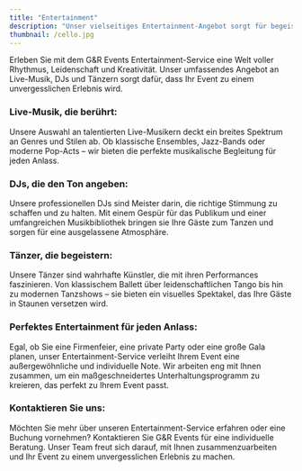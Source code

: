 ```yaml
---
title: "Entertainment"
description: "Unser vielseitiges Entertainment-Angebot sorgt für begeisternde und unvergessliche Momente, die Ihr Event zu einem besonderen Erlebnis machen."
thumbnail: /cello.jpg
---
```


Erleben Sie mit dem G&R Events Entertainment-Service eine Welt voller Rhythmus, Leidenschaft und Kreativität. Unser umfassendes Angebot an Live-Musik, DJs und Tänzern sorgt dafür, dass Ihr Event zu einem unvergesslichen Erlebnis wird.

### Live-Musik, die berührt:
Unsere Auswahl an talentierten Live-Musikern deckt ein breites Spektrum an Genres und Stilen ab. Ob klassische Ensembles, Jazz-Bands oder moderne Pop-Acts – wir bieten die perfekte musikalische Begleitung für jeden Anlass.

### DJs, die den Ton angeben:
Unsere professionellen DJs sind Meister darin, die richtige Stimmung zu schaffen und zu halten. Mit einem Gespür für das Publikum und einer umfangreichen Musikbibliothek bringen sie Ihre Gäste zum Tanzen und sorgen für eine ausgelassene Atmosphäre.

### Tänzer, die begeistern:
Unsere Tänzer sind wahrhafte Künstler, die mit ihren Performances faszinieren. Von klassischem Ballett über leidenschaftlichen Tango bis hin zu modernen Tanzshows – sie bieten ein visuelles Spektakel, das Ihre Gäste in Staunen versetzen wird.

### Perfektes Entertainment für jeden Anlass:
Egal, ob Sie eine Firmenfeier, eine private Party oder eine große Gala planen, unser Entertainment-Service verleiht Ihrem Event eine außergewöhnliche und individuelle Note. Wir arbeiten eng mit Ihnen zusammen, um ein maßgeschneidertes Unterhaltungsprogramm zu kreieren, das perfekt zu Ihrem Event passt.

### Kontaktieren Sie uns:
Möchten Sie mehr über unseren Entertainment-Service erfahren oder eine Buchung vornehmen? Kontaktieren Sie G&R Events für eine individuelle Beratung. Unser Team freut sich darauf, mit Ihnen zusammenzuarbeiten und Ihr Event zu einem unvergesslichen Erlebnis zu machen.